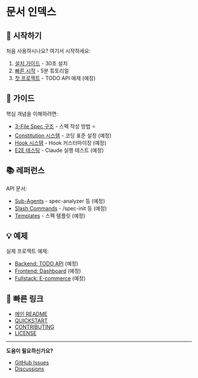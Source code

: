 # 문서 인덱스

## 🚀 시작하기

처음 사용하시나요? 여기서 시작하세요:

1. [설치 가이드](getting-started/installation.md) - 30초 설치
2. [빠른 시작](getting-started/quick-start.md) - 5분 튜토리얼
3. [첫 프로젝트](getting-started/first-project.md) - TODO API 예제 (예정)

## 📖 가이드

핵심 개념을 이해하려면:

- [3-File Spec 구조](guides/3-file-spec-structure.md) - 스펙 작성 방법 ⭐
- [Constitution 시스템](guides/constitution-system.md) - 코딩 표준 설정 (예정)
- [Hook 시스템](guides/hooks.md) - Hook 커스터마이징 (예정)
- [E2E 테스팅](guides/e2e-testing.md) - Claude 실행 테스트 (예정)

## 📚 레퍼런스

API 문서:

- [Sub-Agents](reference/sub-agents.md) - spec-analyzer 등 (예정)
- [Slash Commands](reference/slash-commands.md) - /spec-init 등 (예정)
- [Templates](reference/templates.md) - 스펙 템플릿 (예정)

## 💡 예제

실제 프로젝트 예제:

- [Backend: TODO API](examples/todo-api.md) (예정)
- [Frontend: Dashboard](examples/react-dashboard.md) (예정)
- [Fullstack: E-commerce](examples/fullstack-ecommerce.md) (예정)

## 🔗 빠른 링크

- [메인 README](../README.md)
- [QUICKSTART](getting-started/quick-start.md)
- [CONTRIBUTING](../CONTRIBUTING.md)
- [LICENSE](../LICENSE)

---

**도움이 필요하신가요?**

- [GitHub Issues](https://github.com/frentis-ai-lab/ai-spec-based-development-helper/issues)
- [Discussions](https://github.com/frentis-ai-lab/ai-spec-based-development-helper/discussions)
